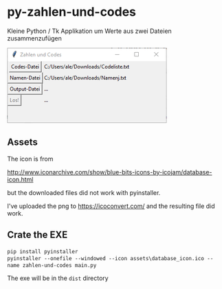 # py-zahlen-und-codes

Kleine Python / Tk Applikation um Werte aus zwei Dateien zusammenzufügen

![](assets/zahlen-und-codes.png)

## Assets

The icon is from

<http://www.iconarchive.com/show/blue-bits-icons-by-icojam/database-icon.html>

but the downloaded files did not work with pyinstaller.

I've uploaded the png to <https://icoconvert.com/> and the resulting file did work.

## Crate the EXE


```
pip install pyinstaller
pyinstaller --onefile --windowed --icon assets\database_icon.ico --name zahlen-und-codes main.py
```

The exe will be in the `dist` directory
